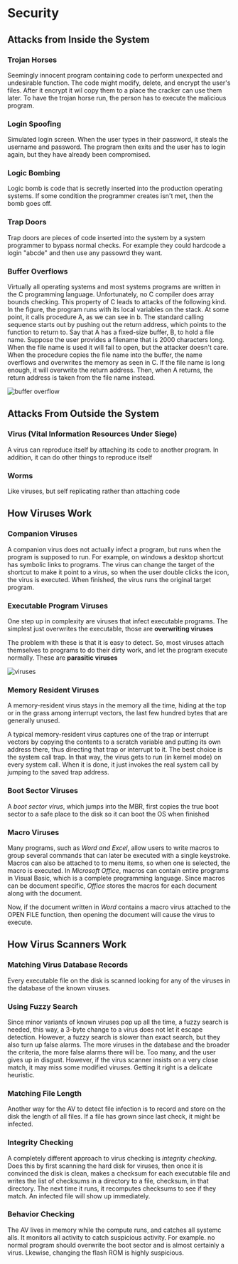 # Security
## Attacks from Inside the System

### Trojan Horses

Seemingly innocent program containing code to perform unexpected and undesirable function. The code might modify, delete, and encrypt the user's files. After it encrypt it wil copy them to a place the cracker can use them later. To have the trojan horse run, the person has to execute the malicious program.

### Login Spoofing

Simulated login screen. When the user types in their password, it steals the username and password. The program then exits and the user has to login again, but they have already been compromised. 

### Logic Bombing 

Logic bomb is code that is secretly inserted into the production operating systems. If some condition the programmer creates isn't met, then the bomb goes off. 

### Trap Doors

Trap doors are pieces of code inserted into the system by a system programmer to bypass normal checks. For example they could hardcode a login "abcde" and then use any passowrd they want. 

### Buffer Overflows

Virtually all operating systems and most systems programs are written in the C programming language. Unfortunately, no C compiler does array bounds checking. This property of C leads to attacks of the following kind. In the figure, the program runs with its local variables on the stack. At some point, it calls procedure A, as we can see in b. The standard calling sequence starts out by pushing out the return address, which points to the function to return to. Say that A has a fixed-size buffer, B, to hold a file name. Suppose the user provides a filename that is 2000 characters long. When the file name is used it will fail to open, but the attacker doesn't care. When the procedure copies the file name into the buffer, the name overflows and overwrites the memory as seen in C. If the file name is long enough, it will overwrite the return address. Then, when A returns, the return address is taken from the file name instead. 

![buffer overflow](http://imgur.com/a/04c0n.png)

## Attacks From Outside the System

### Virus (Vital Information Resources Under Siege)

A virus can reproduce itself by attaching its code to another program. In addition, it can do other things to reproduce itself

### Worms

Like viruses, but self replicating rather than attaching code

## How Viruses Work

### Companion Viruses

A companion virus does not actually infect a program, but runs when the program is supposed to run. For example, on windows a desktop shortcut has symbolic links to programs. The virus can change the target of the shortcut to make it point to a virus, so when the user double clicks the icon, the virus is executed. When finished, the virus runs the original target program.


### Executable Program Viruses

One step up in complexity are viruses that infect executable programs. The simplest just overwrites the executable, those are **overwriting viruses**  

The problem with these is that it is easy to detect. So, most viruses attach themselves to programs to do their dirty work, and let the program execute normally. These are **parasitic viruses**  


![viruses](http://imgur.com/bXlH6De.png)

### Memory Resident Viruses

A memory-resident virus stays in the memory all the time, hiding at the top or in the grass among interrupt vectors, the last few hundred bytes that are generally unused.  

A typical memory-resident virus captures one of the trap or interrupt vectors by copying the contents to a scratch variable and putting its own address there, thus directing that trap or interrupt to it. The best choice is the system call trap. In that way, the virus gets to run (in kernel mode) on every system call. When it is done, it just invokes the real system call by jumping to the saved trap address.  

### Boot Sector Viruses 

A *boot sector virus*, which jumps into the MBR, first copies the true boot sector to a safe place to the disk so it can boot the OS when finished  

### Macro Viruses

Many programs, such as *Word and Excel*, allow users to write macros to group several commands that can later be executed with a single keystroke. Macros can also be attached to to menu items, so when one is selected, the macro is executed. In *Microsoft Office*, macros can contain entire programs in Visual Basic, which is a complete programming language. Since macros can be document specific, *Office* stores the macros for each document along with the document.  

Now, if the document written in *Word* contains a macro virus attached to the OPEN FILE function, then opening the document will cause the virus to execute.  

## How Virus Scanners Work  

### Matching Virus Database Records  

Every executable file on the disk is scanned looking for any of the viruses in the database of the known viruses.  

### Using Fuzzy Search  

Since minor variants of known viruses pop up all the time, a fuzzy search is needed, this way, a 3-byte change to a virus does not let it escape detection. However, a fuzzy search is slower than exact search, but they also turn up false alarms. The more viruses in the database and the broader the criteria, the more false alarms there will be. Too many, and the user gives up in disgust. However, if the virus scanner insists on a very close match, it may miss some modified viruses. Getting it right is a delicate heuristic.  

### Matching File Length  

Another way for the AV to detect file infection is to record and store on the disk the length of all files. If a file has grown since last check, it might be infected.   

### Integrity Checking 

A completely different approach to virus checking is *integrity checking*. Does this by first scanning the hard disk for viruses, then once it is convinced the disk is clean, makes a checksum for each executable file and writes the list of checksums in a directory to a file, checksum, in that directory. The next time it runs, it recomputes checksums to see if they match. An infected file will show up immediately.  

### Behavior Checking  
The AV lives in memory while the compute runs, and catches all systemc alls. It monitors all activity to catch suspicious activity. For example. no normal program should overwrite the boot sector and is almost certainly a virus. Lkewise, changing the flash ROM is highly suspicious. 